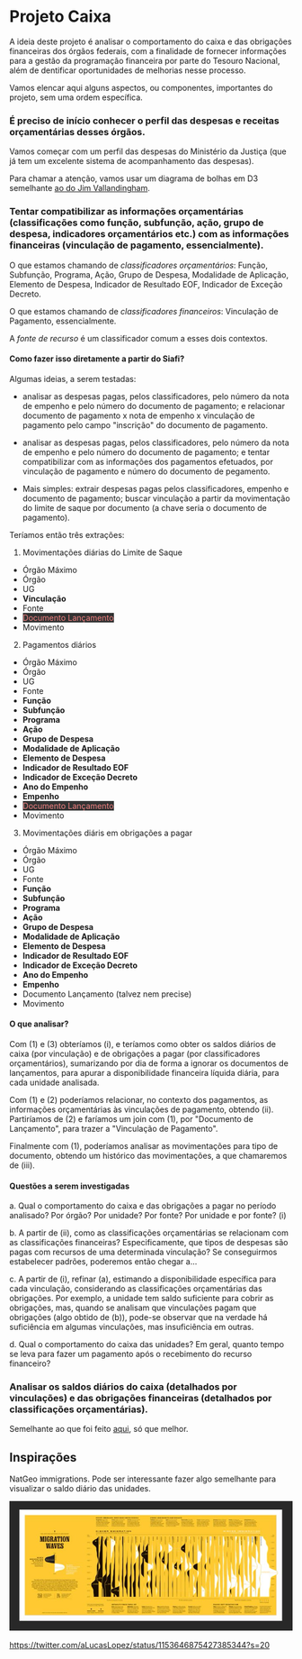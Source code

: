 # Projeto Caixa

A ideia deste projeto é analisar o comportamento do caixa e das obrigações financeiras dos órgãos federais, com a finalidade de fornecer informações para a gestão da programação financeira por parte do Tesouro Nacional, além de dentificar oportunidades de melhorias nesse processo.

Vamos elencar aqui alguns aspectos, ou componentes, importantes do projeto, sem uma ordem específica.

### É preciso de início conhecer o perfil das despesas e receitas orçamentárias desses órgãos.

Vamos começar com um perfil das despesas do Ministério da Justiça (que já tem um excelente sistema de acompanhamento das despesas).

Para chamar a atenção, vamos usar um diagrama de bolhas em D3 semelhante [ao do Jim Vallandingham](https://vallandingham.me/bubble_charts_with_d3v4.html).

### Tentar compatibilizar as informações orçamentárias (classificações como função, subfunção, ação, grupo de despesa, indicadores orçamentários etc.) com as informações financeiras (vinculação de pagamento, essencialmente). 

O que estamos chamando de _classificadores orçamentários_: Função, Subfunção, Programa, Ação, Grupo de Despesa, Modalidade de Aplicação, Elemento de Despesa, Indicador de Resultado EOF, Indicador de Exceção Decreto.

O que estamos chamando de _classificadores financeiros_: Vinculação de Pagamento, essencialmente.

A _fonte de recurso_ é um classificador comum a esses dois contextos.

#### Como fazer isso diretamente a partir do Siafi?

Algumas ideias, a serem testadas:

* analisar as despesas pagas, pelos classificadores, pelo número da nota de empenho e pelo número do documento de pagamento; e relacionar documento de pagamento x nota de empenho x vinculação de pagamento pelo campo "inscrição" do documento de pagamento.

* analisar as despesas pagas, pelos classificadores, pelo número da nota de empenho e pelo número do documento de pagamento; e tentar compatibilizar com as informações dos pagamentos efetuados, por vinculação de pagamento e número do documento de pegamento.

* Mais simples: extrair despesas pagas pelos classificadores, empenho e documento de pagamento; buscar vinculação a partir da movimentação do limite de saque por documento (a chave seria o documento de pagamento).

Teríamos então três extrações:

1. Movimentações diárias do Limite de Saque

- Órgão Máximo
- Órgão
- UG
- **Vinculação**
- Fonte
- <span style="background-color: #333; color: lightcoral;">Documento Lançamento</span>
- Movimento

2. Pagamentos diários

- Órgão Máximo
- Órgão
- UG
- Fonte
- **Função**
- **Subfunção**
- **Programa**
- **Ação**
- **Grupo de Despesa**
- **Modalidade de Aplicação**
- **Elemento de Despesa**
- **Indicador de Resultado EOF**
- **Indicador de Exceção Decreto**
- **Ano do Empenho**
- **Empenho**
- <span style="background-color: #333; color: lightcoral;">Documento Lançamento</span>
- Movimento

3. Movimentações diáris em obrigações a pagar

- Órgão Máximo
- Órgão
- UG
- Fonte
- **Função**
- **Subfunção**
- **Programa**
- **Ação**
- **Grupo de Despesa**
- **Modalidade de Aplicação**
- **Elemento de Despesa**
- **Indicador de Resultado EOF**
- **Indicador de Exceção Decreto**
- **Ano do Empenho**
- **Empenho**
- Documento Lançamento (talvez nem precise)
- Movimento

#### O que analisar?

Com (1) e (3) obteríamos (i), e teríamos como obter os saldos diários de caixa (por vinculação) e de obrigações a pagar (por classificadores orçamentários), sumarizando por dia de forma a ignorar os documentos de lançamentos, para apurar a disponibilidade financeira líquida diária, para cada unidade analisada.

Com (1) e (2) poderíamos relacionar, no contexto dos pagamentos, as informações orçamentárias às vinculações de pagamento, obtendo (ii). Partiríamos de (2) e faríamos um join com (1), por "Documento de Lançamento", para trazer a "Vinculação de Pagamento".

Finalmente com (1), poderíamos analisar as movimentações para tipo de documento, obtendo um histórico das movimentações, a que chamaremos de (iii).

#### Questões a serem investigadas

a. Qual o comportamento do caixa e das obrigações a pagar no período analisado? Por órgão? Por unidade? Por fonte? Por unidade e por fonte? (i)

b. A partir de (ii), como as classificações orçamentárias se relacionam com as classificações financeiras? Especificamente, que tipos de despesas são pagas com recursos de uma determinada vinculação? Se conseguirmos estabelecer padrões, poderemos então chegar a...

c. A partir de (i), refinar (a), estimando a disponibilidade específica para cada vinculação, considerando as classificações orçamentárias das obrigações. Por exemplo, a unidade tem saldo suficiente para cobrir as obrigações, mas, quando se analisam que vinculações pagam que obrigações (algo obtido de (b)), pode-se observar que na verdade há suficiência em algumas vinculações, mas insuficiência em outras.

d. Qual o comportamento do caixa das unidades? Em geral, quanto tempo se leva para fazer um pagamento após o recebimento do recurso financeiro?


### Analisar os saldos diários do caixa (detalhados por vinculações) e das obrigações financeiras (detalhados por classificações orçamentárias).

Semelhante ao que foi feito [aqui](https://github.com/TesouroNacional/puddles-puddles), só que melhor.

## Inspirações

NatGeo immigrations. Pode ser interessante fazer algo semelhante para visualizar o saldo diário das unidades.

![](EAKTqhtXsAATAjG.jpg)

https://twitter.com/aLucasLopez/status/1153646875427385344?s=20
